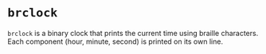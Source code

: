`brclock`
=========

`brclock` is a binary clock that prints the current time using braille
characters. Each component (hour, minute, second) is printed on its own line.
